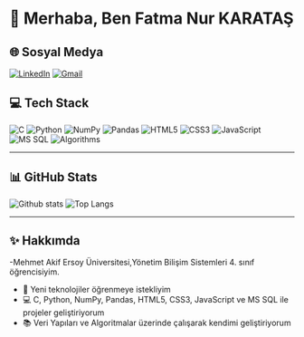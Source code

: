 # 👋 Merhaba, Ben Fatma Nur KARATAŞ

## 🌐 Sosyal Medya
[![LinkedIn](https://img.shields.io/badge/LinkedIn-blue?style=for-the-badge&logo=linkedin)](https://www.linkedin.com/in/fatma-nur-k-62a800253/)
[![Gmail](https://img.shields.io/badge/Gmail-D14836?style=for-the-badge&logo=gmail&logoColor=white)](mailto:nurkaratass26@gmail.com)

## 💻 Tech Stack
![C](https://img.shields.io/badge/C-00599C?style=for-the-badge&logo=c&logoColor=white)
![Python](https://img.shields.io/badge/Python-3670A0?style=for-the-badge&logo=python&logoColor=ffdd54)
![NumPy](https://img.shields.io/badge/NumPy-013243?style=for-the-badge&logo=numpy&logoColor=white)
![Pandas](https://img.shields.io/badge/Pandas-150458?style=for-the-badge&logo=pandas&logoColor=white)
![HTML5](https://img.shields.io/badge/HTML5-E34F26?style=for-the-badge&logo=html5&logoColor=white)
![CSS3](https://img.shields.io/badge/CSS3-1572B6?style=for-the-badge&logo=css3&logoColor=white)
![JavaScript](https://img.shields.io/badge/JavaScript-323330?style=for-the-badge&logo=javascript&logoColor=F7DF1E)
![MS SQL](https://img.shields.io/badge/MS_SQL-CC2927?style=for-the-badge&logo=microsoft-sql-server&logoColor=white)
![Algorithms](https://img.shields.io/badge/Algorithms-FF6F00?style=for-the-badge&logo=dependabot&logoColor=white)

---

## 📊 GitHub Stats
![Github stats](https://github-readme-stats.vercel.app/api?username=Fatmanurkaratass&show_icons=true&theme=radical)
![Top Langs](https://github-readme-stats.vercel.app/api/top-langs/?username=Fatmanurkaratass&layout=compact&theme=radical)

---

## ✨ Hakkımda
-Mehmet Akif Ersoy Üniversitesi,Yönetim Bilişim Sistemleri 4. sınıf öğrencisiyim.
- 🚀 Yeni teknolojiler öğrenmeye istekliyim  
- 💻 C, Python, NumPy, Pandas, HTML5, CSS3, JavaScript ve MS SQL ile projeler geliştiriyorum  
- 📚 Veri Yapıları ve Algoritmalar üzerinde çalışarak kendimi geliştiriyorum
